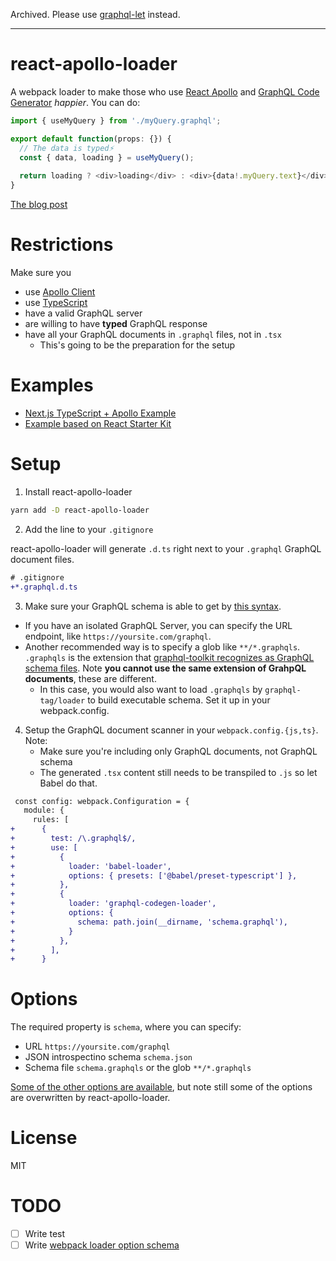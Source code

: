 Archived. Please use [graphql-let](https://github.com/piglovesyou/graphql-let#readme) instead.

----

# react-apollo-loader

A webpack loader to make those who use [React Apollo](https://github.com/apollographql/react-apollo#readme) and [GraphQL Code Generator](https://graphql-code-generator.com/) _happier_. You can do:

```typescript jsx
import { useMyQuery } from './myQuery.graphql';

export default function(props: {}) {
  // The data is typed⚡️
  const { data, loading } = useMyQuery();
  
  return loading ? <div>loading</div> : <div>{data!.myQuery.text}</div>;
}
```

[The blog post](https://dev.to/piglovesyou/react-apollo-loader-enhance-react-apollo-typescript-and-graphql-utilization-45h0)

# Restrictions

Make sure you

* use [Apollo Client](https://github.com/apollographql/apollo-client#readme)
* use [TypeScript](https://www.typescriptlang.org/)
* have a valid GraphQL server
* are willing to have **typed** GraphQL response
* have all your GraphQL documents in `.graphql` files, not in `.tsx`
    * This's going to be the preparation for the setup

# Examples

* [Next.js TypeScript + Apollo Example](https://github.com/piglovesyou/next-example-typescript-apollo#readme)
* [Example based on React Starter Kit](https://github.com/piglovesyou/react-apollo-loader-example#readme)

# Setup

1. Install react-apollo-loader

```bash
yarn add -D react-apollo-loader
```

2. Add the line to your `.gitignore`

react-apollo-loader will generate `.d.ts` right next to your `.graphql` GraphQL document files.

```diff
# .gitignore
+*.graphql.d.ts
```

3. Make sure your GraphQL schema is able to get by [this syntax](https://github.com/ardatan/graphql-toolkit#schema-loading).

* If you have an isolated GraphQL Server, you can specify the URL endpoint, like `https://yoursite.com/graphql`.
* Another recommended way is to specify a glob like `**/*.graphqls`. `.graphqls` is the extension that
[graphql-toolkit recognizes as GraphQL schema files](https://github.com/ardatan/graphql-toolkit/blob/d29e518a655c02e3e14377c8c7d3de61f08e6200/packages/loaders/graphql-file/src/index.ts#L9).
Note **you cannot use the same extension of GrahpQL documents**, these are different.
    * In this case, you would also want to load `.graphqls` by `graphql-tag/loader` to build executable schema. Set it up in your webpack.config.

4. Setup the GraphQL document scanner in your `webpack.config.{js,ts}`. Note: 
    * Make sure you're including only GraphQL documents, not GraphQL schema
    * The generated `.tsx` content still needs to be transpiled to `.js` so let Babel do that.

<!--https://graphql-code-generator.com/docs/getting-started/documents-field#document-scanner-->

```diff
 const config: webpack.Configuration = {
   module: {
     rules: [
+      {
+        test: /\.graphql$/,
+        use: [
+          {
+            loader: 'babel-loader',
+            options: { presets: ['@babel/preset-typescript'] },
+          },
+          {
+            loader: 'graphql-codegen-loader',
+            options: {
+              schema: path.join(__dirname, 'schema.graphql'),
+            }
+          },
+        ],
+      }
```

# Options

The required property is `schema`, where you can specify:

* URL `https://yoursite.com/graphql`
* JSON introspectino schema `schema.json`
* Schema file `schema.graphqls` or the glob `**/*.graphqls` 

[Some of the other options are available](https://github.com/dotansimha/graphql-code-generator/blob/27c0e142de6bed63402b5ef42788e84aee757f1f/packages/utils/plugins-helpers/src/types.ts#L4-L15),
but note still some of the options are overwritten by react-apollo-loader.

# License

MIT

# TODO

- [ ] Write test
- [ ] Write [webpack loader option schema](https://webpack.js.org/contribute/writing-a-loader/#loader-utilities)
